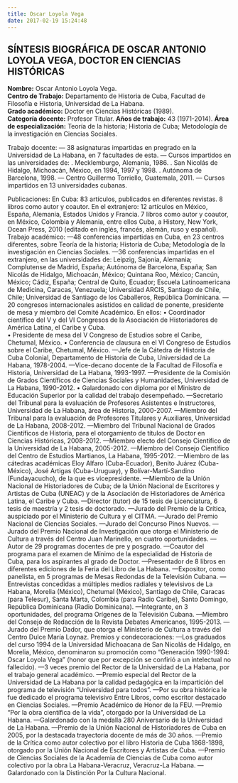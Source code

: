 ```yaml
---
title: Oscar Loyola Vega
date: 2017-02-19 15:24:48
---
```


## SÍNTESIS BIOGRÁFICA DE OSCAR ANTONIO LOYOLA VEGA, DOCTOR EN CIENCIAS HISTÓRICAS

**Nombre:** Oscar Antonio Loyola Vega.  
**Centro de Trabajo:** Departamento de Historia de Cuba, Facultad de Filosofía e Historia,   Universidad de La Habana.  
**Grado académico:** Doctor en Ciencias Históricas (1989).  
**Categoría docente:** Profesor Titular.
**Años de trabajo:** 43 (1971-2014).
**Área de especialización:** Teoría de la historia; Historia de Cuba; Metodología   de la investigación en Ciencias Sociales.                                         

Trabajo docente:
— 38 asignaturas impartidas en pregrado en la Universidad de La Habana, 
en 7 facultades de esta.
— Cursos impartidos en las universidades de:
        . Mecklemburgo, Alemania, 1986.
        . San Nicolás de Hidalgo, Michoacán, México, en 1994, 1997 y 1998.
        . Autónoma de Barcelona, 1998.
— Centro Guillermo Torriello, Guatemala, 2011.
— Cursos impartidos en 13 universidades cubanas.

Publicaciones:
En Cuba: 
83 artículos, publicados en diferentes revistas.
8 libros como autor y coautor. 
En el extranjero: 
12 artículos en México, España, Alemania, Estados Unidos y Francia.
7 libros como autor y coautor, en México, Colombia y Alemania, entre   ellos Cuba, a History, New York, Ocean Press, 2010 (editado en inglés, francés, alemán, ruso y español).                                                            
Trabajo académico:
—48 conferencias impartidas en Cuba, en 23 centros diferentes, sobre Teoría de la historia; Historia de Cuba; Metodología de la investigación en Ciencias Sociales. 
—36 conferencias impartidas en el extranjero, en las universidades de: Leipzig, Sajonia, Alemania; Complutense de Madrid, España; Autónoma de Barcelona, España; San Nicolás de Hidalgo, Michoacán, México; Quintana Roo, México; Cancún, México; Cádiz, España; Central de Quito, Ecuador; Escuela Latinoamericana de Medicina, Caracas, Venezuela; Universidad ARCIS, Santiago de Chile, Chile; Universidad de Santiago de los Caballeros, República Dominicana.
—20 congresos internacionales asistidos en calidad de ponente, presidente de mesa y miembro del Comité Académico. En ellos: 
• Coordinador científico del V y del VI Congresos de la Asociación de Historiadores de América Latina, el Caribe y Cuba.  
• Presidente de mesa del V Congreso de Estudios sobre el Caribe, Chetumal, México. 
• Conferencia de clausura en el VI Congreso de Estudios sobre el Caribe, Chetumal, México. 
—Jefe de la Cátedra de Historia de Cuba Colonial, Departamento de Historia de Cuba, Universidad de La Habana, 1978-2004.
—Vice-decano docente de la Facultad de Filosofía e Historia, Universidad de La Habana, 1993-1997.
—Presidente de la Comisión de Grados Científicos de Ciencias Sociales y Humanidades, Universidad de La Habana, 1990-2012. 
• Galardonado con diploma por el Ministro de Educación Superior por la calidad del trabajo desempeñado. 
—Secretario del Tribunal para la evaluación de Profesores Asistentes e Instructores, Universidad de La Habana, área de Historia, 2000-2007.
—Miembro del Tribunal para la evaluación de Profesores Titulares y Auxiliares, Universidad de La Habana, 2008-2012.
—Miembro del Tribunal Nacional de Grados Científicos de Historia, para el otorgamiento de títulos de Doctor en Ciencias Históricas, 2008-2012.
—Miembro electo del Consejo Científico de la Universidad de La Habana, 2005-2012.
—Miembro del Consejo Científico del Centro de Estudios Martianos, La Habana, 1995-2012.
—Miembro de las cátedras académicas Eloy Alfaro (Cuba-Ecuador), Benito Juárez (Cuba-México), José Artigas (Cuba-Uruguay), y Bolívar-Martí-Sandino (Fundayacucho), de la que es vicepresidente.
—Miembro de la Unión Nacional de Historiadores de Cuba; de la Unión Nacional de Escritores y Artistas de Cuba (UNEAC) y de la Asociación de Historiadores de América Latina, el Caribe y Cuba.
—Director (tutor) de 15 tesis de Licenciatura, 6 tesis de maestría y 2 tesis de doctorado.
—Jurado del Premio de la Crítica, auspiciado por el Ministerio de Cultura y el CITMA.
—Jurado del Premio Nacional de Ciencias Sociales.
—Jurado del Concurso Pinos Nuevos.
—Jurado del Premio Nacional de Investigación que otorga el Ministerio de Cultura a través del Centro Juan Marinello, en cuatro oportunidades.
—Autor de 29 programas docentes de pre y posgrado.
—Coautor del programa para el examen de Mínimo de la especialidad de Historia de Cuba, para los aspirantes al grado de Doctor.
—Presentador de 8  libros en diferentes ediciones de la Feria del Libro de La Habana.
—Expositor, como panelista, en 5 programas de Mesas Redondas de la Televisión Cubana.
—Entrevistas concedidas a múltiples medios radiales y televisivos de La Habana, Morelia (México), Chetumal (México), Santiago de Chile, Caracas (para Telesur), Santa Marta, Colombia (para Radio Caribe), Santo Domingo, República Dominicana (Radio Dominicana).
—Integrante, en 3 oportunidades, del programa Orígenes de la Televisión Cubana.
—Miembro del Consejo de Redacción de la Revista Debates Americanos, 1995-2013. 
—Jurado del Premio Dador, que otorga el Ministerio de Cultura a través del Centro Dulce María Loynaz.
Premios y condecoraciones:
—Los graduados del curso 1994 de la Universidad Michoacana de San Nicolás de Hidalgo, en Morelia, México, denominaron su promoción como “Generación 1990-1994: Oscar Loyola Vega” (honor que por excepción se confirió a un intelectual no fallecido).
—3 veces premio del Rector de la Universidad de La Habana, por el trabajo general académico.
—Premio especial del Rector de la Universidad de La Habana por la calidad pedagógica en la impartición del programa de televisión “Universidad para todos”.
—Por su obra histórica le fue dedicado el programa televisivo Entre Libros, como escritor destacado en Ciencias Sociales. 
—Premio Académico de Honor de la FEU. 
—Premio “Por la obra científica de la vida”, otorgado por la Universidad de La Habana.
—Galardonado con la medalla 280 Aniversario de la Universidad de La Habana.
—Premio de la Unión Nacional de Historiadores de Cuba en 2005, por la destacada trayectoria docente de más de 30 años.
—Premio de la Crítica como autor colectivo por el libro Historia de Cuba 1868-1898, otorgado por la Unión Nacional de Escritores y Artistas de Cuba.
—Premio de Ciencias Sociales de la Academia de Ciencias de Cuba como autor colectivo por la obra La Habana-Veracruz, Veracruz-La Habana.
—Galardonado con la Distinción Por la Cultura Nacional.